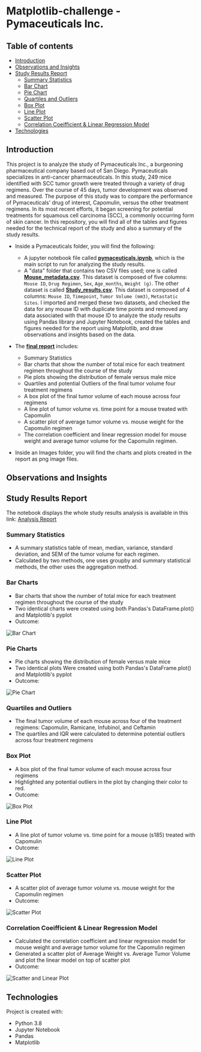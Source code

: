 # Matplotlib-challenge - Pymaceuticals Inc.

## Table of contents
  * [Introduction](#introduction)
  * [Observations and Insights](#insights)
  * [Study Results Report](#final-report)
    * [Summary Statistics](#summary-statistics)
    * [Bar Chart](#bar)
    * [Pie Chart](#pie)
    * [Quartiles and Outliers](#quartiles-and-outliers)
    * [Box Plot](#box)
    * [Line Plot](#line)
    * [Scatter Plot](#scatter)
    * [Correlation Coeifficient & Linear Regression Model](#correlation-regression)
  * [Technologies](#technologies)

## <a name="introduction"></a> Introduction
This project is to analyze the study of Pymaceuticals Inc., a burgeoning pharmaceutical company based out of San Diego. Pymaceuticals specializes in anti-cancer pharmaceuticals. In this study, 249 mice identified with SCC tumor growth were treated through a variety of drug regimens. Over the course of 45 days, tumor development was observed and measured. The purpose of this study was to compare the performance of Pymaceuticals' drug of interest, Capomulin, versus the other treatment regimens. In its most recent efforts, it began screening for potential treatments for squamous cell carcinoma (SCC), a commonly occurring form of skin cancer. In this repository, you will find all of the tables and figures needed for the technical report of the study and also a summary of the study results.

* Inside a Pymaceuticals folder, you will find the following:
  * A jupyter notebook file called [**pymaceuticals.ipynb**](./Pymaceuticals/pymaceuticals.ipynb), which is the main script to run for analyzing the study results.
  * A "data" folder that contains two CSV files used; one is called [**Mouse_metadata.csv**](./Pymaceuticals/data/Mouse_metadata.csv). This dataset is composed of five columns: `Mouse ID`,	`Drug Regimen`,	`Sex`,	`Age_months`,	`Weight (g)`. The other dataset is called [**Study_results.csv**](./Pymaceuticals/data/Study_results.csv). This dataset is composed of 4 columns: `Mouse ID`,	`Timepoint`,	`Tumor Volume (mm3)`, `Metastatic Sites`. I imported and merged these two datasets, and checked the data for any mouse ID with duplicate time points and removed any data associated with that mouse ID to analyze the study results using Pandas library and Jupyter Notebook, created the tables and figures needed for the report using Matplotlib, and draw observations and insights based on the data.

* The [**final report**](#final-report) includes:
  * Summary Statistics
  * Bar charts that show the number of total mice for each treatment regimen throughout the course of the study
  * Pie plots showing the distribution of female versus male mice
  * Quartiles and potential Outliers of the final tumor volume four treatment regimens
  * A box plot of the final tumor volume of each mouse across four regimens
  * A line plot of tumor volume vs. time point for a mouse treated with Capomulin
  * A scatter plot of average tumor volume vs. mouse weight for the Capomulin regimen
  * The correlation coefficient and linear regression model for mouse weight and average tumor volume for the Capomulin regimen.
   
* Inside an Images folder, you will find the charts and plots created in the report as png image files.

## <a name="insights"></a> Observations and Insights

## <a name="final-report"></a> Study Results Report
The notebook displays the whole study results analysis is available in this link: [Analysis Report](https://nbviewer.jupyter.org/github/SaraKim-sy/Matplotlib-challenge/blob/main/Pymaceuticals/.ipynb_checkpoints/pymaceuticals-checkpoint.ipynb)

### <a name="summary-statistics"></a> Summary Statistics
* A summary statistics table of mean, median, variance, standard deviation, and SEM of the tumor volume for each regimen.
* Calculated by two methods, one uses groupby and summary statistical methods, the other uses the aggregation method.

### <a name="bar"></a> Bar Charts
* Bar charts that show the number of total mice for each treatment regimen throughout the course of the study
* Two identical charts were created using both Pandas's DataFrame.plot() and Matplotlib's pyplot
* Outcome:

![Bar Chart](https://github.com/SaraKim-sy/Matplotlib-challenge/blob/main/Images/bar_plot.png?raw=true)

### <a name="pie"></a> Pie Charts
* Pie charts showing the distribution of female versus male mice
* Two identical plots Were created using both Pandas's DataFrame.plot() and Matplotlib's pyplot
* Outcome:

![Pie Chart](https://github.com/SaraKim-sy/Matplotlib-challenge/blob/main/Images/pie_plot.png?raw=true)

### <a name="quartiles-and-outliers"></a> Quartiles and Outliers
* The final tumor volume of each mouse across four of the treatment regimens: Capomulin, Ramicane, Infubinol, and Ceftamin
* The quartiles and IQR were calculated to determine potential outliers across four treatment regimens

### <a name="box"></a> Box Plot
* A box plot of the final tumor volume of each mouse across four regimens
* Highlighted any potential outliers in the plot by changing their color to red.
* Outcome:

![Box Plot](https://github.com/SaraKim-sy/Matplotlib-challenge/blob/main/Images/box_plot.png?raw=true)

### <a name="line"></a> Line Plot
* A line plot of tumor volume vs. time point for a mouse (s185) treated with Capomulin
* Outcome:

![Line Plot](https://github.com/SaraKim-sy/Matplotlib-challenge/blob/main/Images/line_plot.png?raw=true)

### <a name="scatter"></a> Scatter Plot
* A scatter plot of average tumor volume vs. mouse weight for the Capomulin regimen
* Outcome:

![Scatter Plot](https://github.com/SaraKim-sy/Matplotlib-challenge/blob/main/Images/scatter_plot.png?raw=true)

### <a name="correlation-regression"></a> Correlation Coeifficient & Linear Regression Model
* Calculated the correlation coefficient and linear regression model for mouse weight and average tumor volume for the Capomulin regimen
* Generated a scatter plot of Average Weight vs. Average Tumor Volume and plot the linear model on top of scatter plot
* Outcome:

![Scatter and Linear Plot](https://github.com/SaraKim-sy/Matplotlib-challenge/blob/main/Images/scatter_linear_plot.png?raw=true)
  
## <a name="technologies"></a> Technologies
Project is created with:
* Python 3.8
* Jupyter Notebook
* Pandas
* Matplotlib
